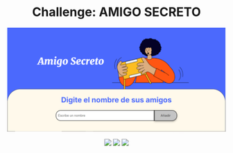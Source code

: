 <h1 align="center"> Challenge: AMIGO SECRETO </h1>

[![Amigo Secreto imagen](assets/foto_amigo_secreto.JPG)](http://127.0.0.1:5500/index.html)
<p align="center">
   <img src="https://img.shields.io/badge/license-Alura-green">
   <img src="https://img.shields.io/badge/status-en_desarrollo-yellow">
   <img src="https://img.shields.io/badge/release_date-marzo-blue">
</p>
